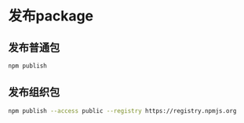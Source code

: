 # 发布package

## 发布普通包

```sh
npm publish
```

## 发布组织包

```sh
npm publish --access public --registry https://registry.npmjs.org
```